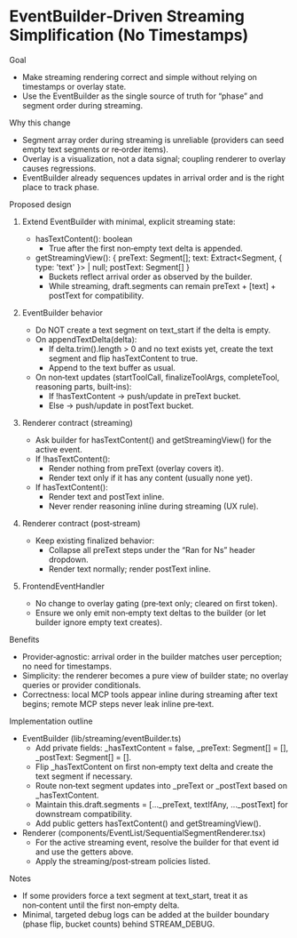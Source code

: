 # EventBuilder‑Driven Streaming Simplification (No Timestamps)

Goal
- Make streaming rendering correct and simple without relying on timestamps or overlay state.
- Use the EventBuilder as the single source of truth for “phase” and segment order during streaming.

Why this change
- Segment array order during streaming is unreliable (providers can seed empty text segments or re‑order items).
- Overlay is a visualization, not a data signal; coupling renderer to overlay causes regressions.
- EventBuilder already sequences updates in arrival order and is the right place to track phase.

Proposed design
1) Extend EventBuilder with minimal, explicit streaming state:
   - hasTextContent(): boolean
     - True after the first non‑empty text delta is appended.
   - getStreamingView(): { preText: Segment[]; text: Extract<Segment, { type: 'text' }> | null; postText: Segment[] }
     - Buckets reflect arrival order as observed by the builder.
     - While streaming, draft.segments can remain preText + [text] + postText for compatibility.

2) EventBuilder behavior
   - Do NOT create a text segment on text_start if the delta is empty.
   - On appendTextDelta(delta):
     - If delta.trim().length > 0 and no text exists yet, create the text segment and flip hasTextContent to true.
     - Append to the text buffer as usual.
   - On non‑text updates (startToolCall, finalizeToolArgs, completeTool, reasoning parts, built‑ins):
     - If !hasTextContent → push/update in preText bucket.
     - Else → push/update in postText bucket.

3) Renderer contract (streaming)
   - Ask builder for hasTextContent() and getStreamingView() for the active event.
   - If !hasTextContent():
     - Render nothing from preText (overlay covers it).
     - Render text only if it has any content (usually none yet).
   - If hasTextContent():
     - Render text and postText inline.
     - Never render reasoning inline during streaming (UX rule).

4) Renderer contract (post‑stream)
   - Keep existing finalized behavior:
     - Collapse all preText steps under the “Ran for Ns” header dropdown.
     - Render text normally; render postText inline.

5) FrontendEventHandler
   - No change to overlay gating (pre‑text only; cleared on first token).
   - Ensure we only emit non‑empty text deltas to the builder (or let builder ignore empty text creates).

Benefits
- Provider‑agnostic: arrival order in the builder matches user perception; no need for timestamps.
- Simplicity: the renderer becomes a pure view of builder state; no overlay queries or provider conditionals.
- Correctness: local MCP tools appear inline during streaming after text begins; remote MCP steps never leak inline pre‑text.

Implementation outline
- EventBuilder (lib/streaming/eventBuilder.ts)
  - Add private fields: _hasTextContent = false, _preText: Segment[] = [], _postText: Segment[] = [].
  - Flip _hasTextContent on first non‑empty text delta and create the text segment if necessary.
  - Route non‑text segment updates into _preText or _postText based on _hasTextContent.
  - Maintain this.draft.segments = [..._preText, textIfAny, ..._postText] for downstream compatibility.
  - Add public getters hasTextContent() and getStreamingView().
- Renderer (components/EventList/SequentialSegmentRenderer.tsx)
  - For the active streaming event, resolve the builder for that event id and use the getters above.
  - Apply the streaming/post‑stream policies listed.

Notes
- If some providers force a text segment at text_start, treat it as non‑content until the first non‑empty delta.
- Minimal, targeted debug logs can be added at the builder boundary (phase flip, bucket counts) behind STREAM_DEBUG.
